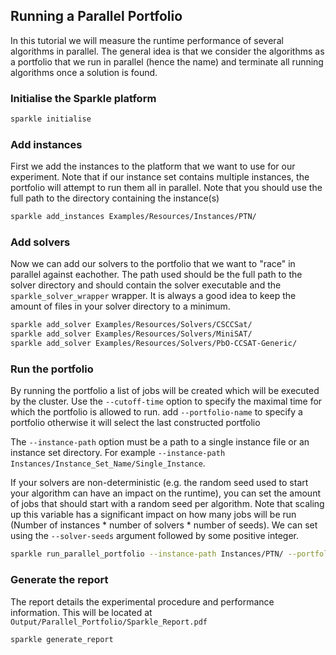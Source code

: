 ## Running a Parallel Portfolio
In this tutorial we will measure the runtime performance of several algorithms in parallel. The general idea is that we consider the algorithms as a portfolio that we run in parallel (hence the name) and terminate all running algorithms once a solution is found.

### Initialise the Sparkle platform

```bash
sparkle initialise
```

### Add instances
First we add the instances to the platform that we want to use for our experiment. Note that if our instance set contains multiple instances, the portfolio will attempt to run them all in parallel.
Note that you should use the full path to the directory containing the instance(s)

```bash
sparkle add_instances Examples/Resources/Instances/PTN/
```

### Add solvers
Now we can add our solvers to the portfolio that we want to "race" in parallel against eachother.
The path used should be the full path to the solver directory and should contain the solver executable and the `sparkle_solver_wrapper` wrapper. It is always a good idea to keep the amount of files in your solver directory to a minimum.

```bash
sparkle add_solver Examples/Resources/Solvers/CSCCSat/
sparkle add_solver Examples/Resources/Solvers/MiniSAT/
sparkle add_solver Examples/Resources/Solvers/PbO-CCSAT-Generic/
```

### Run the portfolio 

By running the portfolio a list of jobs will be created which will be executed by the cluster.
Use the `--cutoff-time` option to specify the maximal time for which the portfolio is allowed to run.
add `--portfolio-name` to specify a portfolio otherwise it will select the last constructed portfolio

The `--instance-path` option must be a path to a single instance file or an instance set directory.
For example `--instance-path Instances/Instance_Set_Name/Single_Instance`.

If your solvers are non-deterministic (e.g. the random seed used to start your algorithm can have an impact on the runtime), you can set the amount of jobs that should start with a random seed per algorithm. Note that scaling up this variable has a significant impact on how many jobs will be run (Number of instances * number of solvers * number of seeds). We can set using the `--solver-seeds` argument followed by some positive integer.

```bash
sparkle run_parallel_portfolio --instance-path Instances/PTN/ --portfolio-name runtime_experiment
```

### Generate the report

The report details the experimental procedure and performance information. 
This will be located at `Output/Parallel_Portfolio/Sparkle_Report.pdf`

```bash
sparkle generate_report
```
